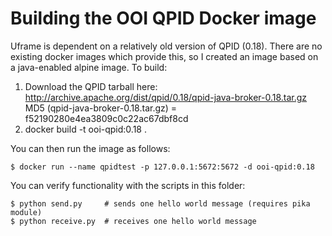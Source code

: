 # Building the OOI QPID Docker image

Uframe is dependent on a relatively old version of QPID (0.18).
There are no existing docker images which provide this, so I created
an image based on a java-enabled alpine image. To build:

1. Download the QPID tarball here: http://archive.apache.org/dist/qpid/0.18/qpid-java-broker-0.18.tar.gz
MD5 (qpid-java-broker-0.18.tar.gz) = f52190280e4ea3809c0c22ac67dbf8cd
2. docker build -t ooi-qpid:0.18 .

You can then run the image as follows:

```$ docker run --name qpidtest -p 127.0.0.1:5672:5672 -d ooi-qpid:0.18```

You can verify functionality with the scripts in this folder:

```
$ python send.py     # sends one hello world message (requires pika module)
$ python receive.py  # receives one hello world message
```